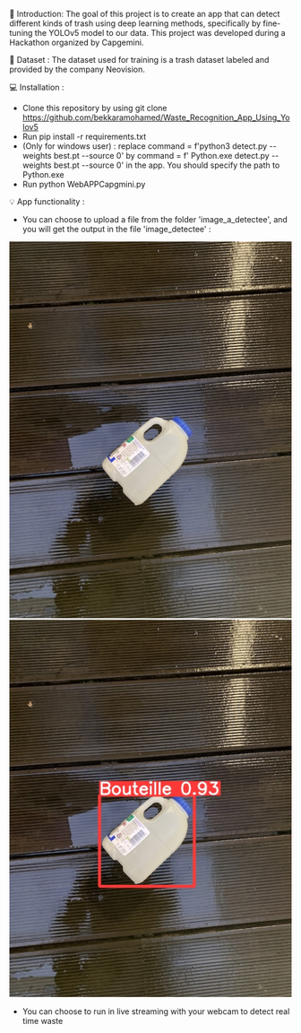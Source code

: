 🎯 Introduction: The goal of this project is to create an app that can detect different kinds of trash using deep learning methods, specifically by fine-tuning the YOLOv5 model to our data. This project was developed during a Hackathon organized by Capgemini.

📂 Dataset : The dataset used for training is a trash dataset labeled and provided by the company Neovision.

💻 Installation :
* Clone this repository by using git clone https://github.com/bekkaramohamed/Waste_Recognition_App_Using_Yolov5
* Run pip install -r requirements.txt
* (Only for windows user) : replace command = f'python3 detect.py --weights best.pt --source 0' by command = f' Python.exe detect.py --weights best.pt --source 0' in the app. You should specify the path to Python.exe
* Run python WebAPPCapgmini.py

💡 App functionality :
* You can choose to upload a file from the folder 'image_a_detectee', and you will get the output in the file 'image_detectee' :
  
![Image_a_detectee](WebApp/images_a_detectee/image.jpg)
![Image_a_detectee](WebApp/images_detectee/image.jpg)

  
* You can choose to run in live streaming with your webcam to detect real time waste

